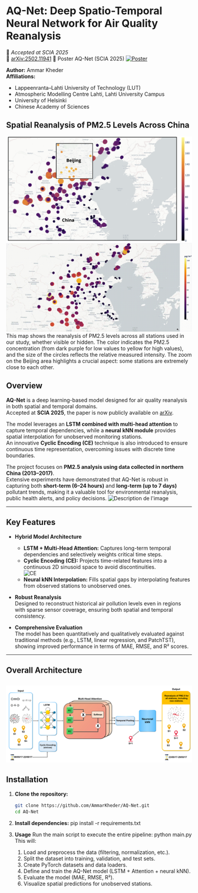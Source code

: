 # AQ-Net: Deep Spatio-Temporal Neural Network for Air Quality Reanalysis  
📄 *Accepted at SCIA 2025*  
🔗 [arXiv:2502.11941](https://arxiv.org/abs/2502.11941)
🧠 Poster AQ-Net (SCIA 2025)
[![Poster](img/poster-preview.png)](img/poster%20SCIA%202025V.pdf)

**Author:** Ammar Kheder  
**Affiliations:**  
- Lappeenranta–Lahti University of Technology (LUT)  
- Atmospheric Modelling Centre Lahti, Lahti University Campus  
- University of Helsinki  
- Chinese Academy of Sciences
## Spatial Reanalysis of PM2.5 Levels Across China

![Description de l'image](img/mapc.png)
 ![m](img/mapC.gif)  
This map shows the reanalysis of PM2.5 levels across all stations used in our study, whether visible or hidden. The color indicates the PM2.5 concentration (from dark purple for low values to yellow for high values), and the size of the circles reflects the relative measured intensity. The zoom on the Beijing area highlights a crucial aspect: some stations are extremely close to each other.
## Overview

**AQ-Net** is a deep learning-based model designed for air quality reanalysis in both spatial and temporal domains.  
Accepted at **SCIA 2025**, the paper is now publicly available on [arXiv](https://arxiv.org/abs/2502.11941).

The model leverages an **LSTM combined with multi-head attention** to capture temporal dependencies, while a **neural kNN module** provides spatial interpolation for unobserved monitoring stations.  
An innovative **Cyclic Encoding (CE)** technique is also introduced to ensure continuous time representation, overcoming issues with discrete time boundaries.

The project focuses on **PM2.5 analysis using data collected in northern China (2013–2017)**.  
Extensive experiments have demonstrated that AQ-Net is robust in capturing both **short-term (6–24 hours)** and **long-term (up to 7 days)** pollutant trends, making it a valuable tool for environmental reanalysis, public health alerts, and policy decisions.
![Description de l'image](img/mapB.png)

---

## Key Features

- **Hybrid Model Architecture**  
  - **LSTM + Multi-Head Attention:** Captures long-term temporal dependencies and selectively weights critical time steps.  
  - **Cyclic Encoding (CE):** Projects time-related features into a continuous 2D sinusoid space to avoid discontinuities.  
    ![CE](img/cyclic_encoding.gif)  
  - **Neural kNN Interpolation:** Fills spatial gaps by interpolating features from observed stations to unobserved ones.

- **Robust Reanalysis**  
  Designed to reconstruct historical air pollution levels even in regions with sparse sensor coverage, ensuring both spatial and temporal consistency.

- **Comprehensive Evaluation**  
  The model has been quantitatively and qualitatively evaluated against traditional methods (e.g., LSTM, linear regression, and PatchTST), showing improved performance in terms of MAE, RMSE, and R² scores.

---

## Overall Architecture

![Description de l'image](img/Artboard11.jpg)
---

## Installation

1. **Clone the repository:**

   ```bash
   git clone https://github.com/AmmarKheder/AQ-Net.git
   cd AQ-Net
2. **Install dependencies:**
   pip install -r requirements.txt

3. **Usage**
Run the main script to execute the entire pipeline:
  python main.py
This will:
	1.	Load and preprocess the data (filtering, normalization, etc.).
	2.	Split the dataset into training, validation, and test sets.
	3.	Create PyTorch datasets and data loaders.
	4.	Define and train the AQ-Net model (LSTM + Attention + neural kNN).
	5.	Evaluate the model (MAE, RMSE, R²).
	6.	Visualize spatial predictions for unobserved stations.



